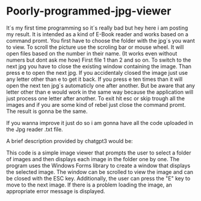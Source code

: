 # Poorly-programmed-jpg-viewer
It´s my first time programming so it´s really bad but hey here i am posting my result.
It is intended as a kind of E-Book reader and works based on a command promt.
You first have to choose the folder with the jpg´s you want to view.
To scroll the picture use the scroling bar or mouse wheel.
It will open files based on the number in their name. (It works even without numers but dont ask me how)
First file 1 than 2 and so on.
To switch to the next jpg you have to close the existing window containing the image.
Than press e to open the next jpg. If you accidentaly closed the image just use any letter other than e to get it back.
If you press e ten times than it will open the next ten jpg´s automaticly one after another.
But be aware that any letter other than e would work in the same way because the application will just process one letter after another.
To exit hit esc or skip trough all the images and if you are some kind of rebel just close the command promt.
The result is gonna be the same.

If you wanna improve it just do so i am gonna have all the code uploaded in the Jpg reader .txt file.

A brief description provided by chatgpt3 would be:

This code is a simple image viewer that prompts the user to select a folder of images and then displays each image in the folder one by one.
The program uses the Windows Forms library to create a window that displays the selected image.
The window can be scrolled to view the image and can be closed with the ESC key.
Additionally, the user can press the "E" key to move to the next image.
If there is a problem loading the image, an appropriate error message is displayed.
